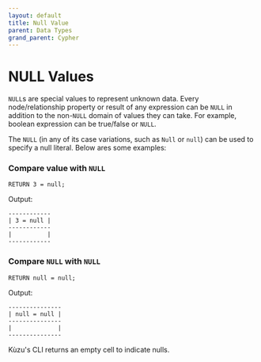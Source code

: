 ```yaml
---
layout: default
title: Null Value
parent: Data Types
grand_parent: Cypher
---
```


# NULL Values
`NULL`s are special values to represent unknown data. Every node/relationship property or result of any expression can be `NULL` in addition to the non-`NULL` domain of values they can take. For example, boolean expression can be true/false or `NULL`.

The `NULL` (in any of its case variations, such as `Null` or `null`) can be
used to specify a null literal. Below ares some examples:


### Compare value with `NULL`
```
RETURN 3 = null;
```
Output:
```
------------
| 3 = null |
------------
|          |
------------
```

### Compare `NULL` with `NULL`
```
RETURN null = null;
```
Output:
```
---------------
| null = null |
---------------
|             |
---------------
```
Kùzu's CLI returns an empty cell to indicate nulls.
